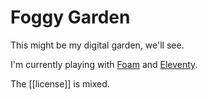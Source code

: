 # Foggy Garden

This might be my digital garden, we'll see.

I'm currently playing with [Foam](https://github.com/foambubble/foam) and [Eleventy](https://www.11ty.dev/).

The [[license]] is mixed.
